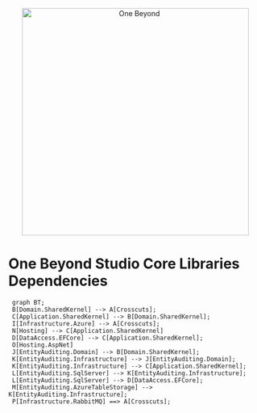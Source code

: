 <p align="center">
  <a href="https://one-beyond.com">
    <img src="Logo.png" width="450" alt="One Beyond" />
  </a>
</p>

# One Beyond Studio Core Libraries Dependencies

```mermaid
 graph BT;
 B[Domain.SharedKernel] --> A[Crosscuts];
 C[Application.SharedKernel] --> B[Domain.SharedKernel];
 I[Infrastructure.Azure] --> A[Crosscuts];
 N[Hosting] --> C[Application.SharedKernel]
 D[DataAccess.EFCore] --> C[Application.SharedKernel];
 O[Hosting.AspNet]
 J[EntityAuditing.Domain] --> B[Domain.SharedKernel];
 K[EntityAuditing.Infrastructure] --> J[EntityAuditing.Domain];
 K[EntityAuditing.Infrastructure] --> C[Application.SharedKernel];
 L[EntityAuditing.SqlServer] --> K[EntityAuditing.Infrastructure];
 L[EntityAuditing.SqlServer] --> D[DataAccess.EFCore];
 M[EntityAuditing.AzureTableStorage] --> K[EntityAuditing.Infrastructure];
 P[Infrastructure.RabbitMQ] ==> A[Crosscuts];
```
